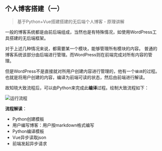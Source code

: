 <!--
http://bbs.jooyoo.net/attachment/Mon_0905/24_65548_2835f8eaa933ff6.jpg
框架设计
个人博客搭建（一）
基于Python+Vue搭建搭建的无后端个人博客 - 原理讲解
一般的博客系统都是由前后端组成，当然也是有特殊情况，如使用WordPress工具搭建的无后端框架。对于上述几种情况来说，都需要某一个模块，能够管理所有模块的内容。普通的博客系统该部分由后端进行管理。而WordPress则在前端完成对所有内容的管理。
-->

## 个人博客搭建（一）

> 基于Python+Vue搭建搭建的无后端个人博客 - 原理讲解

一般的博客系统都是由前后端组成，当然也是有特殊情况，如使用WordPress工具搭建的无后端框架。

对于上述几种情况来说，都需要某一个模块，能够管理所有模块的内容。
普通的博客系统该部分由后端进行管理。而WordPress则在前端完成对所有内容的管理。

但是WordPress不是直接就对所用户创建内容进行管理的，他有一个`编译`的过程。
也就是将用户创建的内容，编译为前端可读的状态，然后由前端进行解读。

故知晓大致流程后，可以由Python来完成此**编译**过程。绘制大致流程如下：

![运行流程](https://ae01.alicdn.com/kf/H485cf804ba92481ba9456e9fc454563aZ.png)

**流程解读**：
* Python创建模板
* 用户编写博客：用户按markdown格式编写
* Python编译模板
* Vue异步读取json
* 前端发起异步请求
